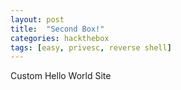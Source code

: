 ```yaml
---
layout: post
title:  "Second Box!"
categories: hackthebox
tags: [easy, privesc, reverse shell]
---
```


Custom Hello World Site
